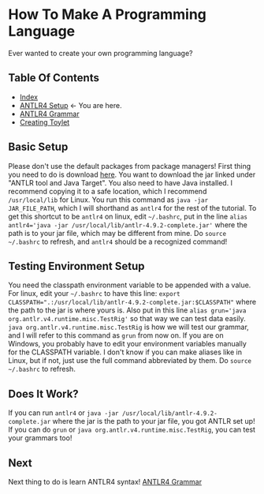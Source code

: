 # How To Make A Programming Language
Ever wanted to create your own programming language?

## Table Of Contents
* [Index](index.md)
* [ANTLR4 Setup](antlrSetup.md) <- You are here.
* [ANTLR4 Grammar](grammar.md)
* [Creating Toylet](creatingToylet.md)

## Basic Setup
Please don't use the default packages from package managers! First thing you need to do is download [here](https://www.antlr.org/download.html). You want to download the jar linked under "ANTLR tool and Java Target". You also need to have Java installed. I recommend copying it to a safe location, which I recommend `/usr/local/lib` for Linux. You run this command as `java -jar JAR_FILE_PATH`, which I will shorthand as `antlr4` for the rest of the tutorial. To get this shortcut to be `antlr4` on linux, edit `~/.bashrc`, put in the line `alias antlr4='java -jar /usr/local/lib/antlr-4.9.2-complete.jar'` where the path is to your jar file, which may be different from mine. Do `source ~/.bashrc` to refresh, and `antlr4` should be a recognized command!

## Testing Environment Setup
You need the classpath environment variable to be appended with a value. For linux, edit your `~/.bashrc` to have this line: `export CLASSPATH=".:/usr/local/lib/antlr-4.9.2-complete.jar:$CLASSPATH"` where the path to the jar is where yours is. Also put in this line `alias grun='java org.antlr.v4.runtime.misc.TestRig'` so that way we can test data easily. `java org.antlr.v4.runtime.misc.TestRig` is how we will test our grammar, and I will refer to this command as `grun` from now on. If you are on Windows, you probably have to edit your environment variables manually for the CLASSPATH variable. I don't know if you can make aliases like in Linux, but if not, just use the full command abbreviated by them. Do `source ~/.bashrc` to refresh.

## Does It Work?
If you can run `antlr4` or `java -jar /usr/local/lib/antlr-4.9.2-complete.jar` where the jar is the path to your jar file, you got ANTLR set up! If you can do `grun` or `java org.antlr.v4.runtime.misc.TestRig`, you can test your grammars too!

## Next
Next thing to do is learn ANTLR4 syntax!
[ANTLR4 Grammar](grammar.md)